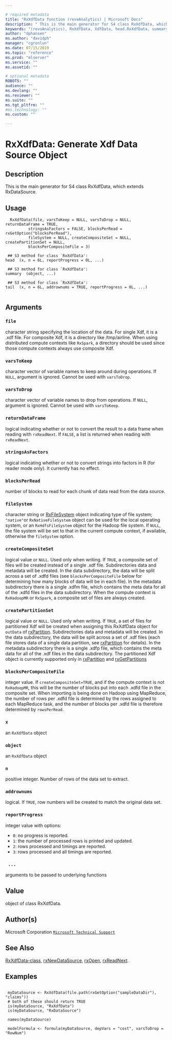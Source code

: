 ```yaml
--- 

# required metadata 
title: "RxXdfData function (revoAnalytics) | Microsoft Docs" 
description: " This is the main generator for S4 class RxXdfData, which extends RxDataSource. " 
keywords: "(revoAnalytics), RxXdfData, XdfData, head.RxXdfData, summary.RxXdfData, tail.RxXdfData, file, connection" 
author: "dphansen"
ms.author: "davidph" 
manager: "cgronlun" 
ms.date: 07/15/2019
ms.topic: "reference" 
ms.prod: "mlserver" 
ms.service: "" 
ms.assetid: "" 

# optional metadata 
ROBOTS: "" 
audience: "" 
ms.devlang: "" 
ms.reviewer: "" 
ms.suite: "" 
ms.tgt_pltfrm: "" 
#ms.technology: "" 
ms.custom: "" 

--- 
```







 # RxXdfData: Generate Xdf Data Source Object 
 ## Description

This is the main generator for S4 class RxXdfData, which extends RxDataSource.


 ## Usage

```   
  RxXdfData(file, varsToKeep = NULL, varsToDrop = NULL, returnDataFrame = TRUE,
          stringsAsFactors = FALSE, blocksPerRead = rxGetOption("blocksPerRead"),
          fileSystem = NULL, createCompositeSet = NULL, createPartitionSet = NULL,
          blocksPerCompositeFile = 3) 

 ## S3 method for class `RxXdfData':
head  (x, n = 6L, reportProgress = 0L, ...)

 ## S3 method for class `RxXdfData':
summary  (object, ...)

 ## S3 method for class `RxXdfData':
tail  (x, n = 6L, addrownums = TRUE, reportProgress = 0L, ...)


```


 ## Arguments



 ### `file`
 character string specifying the location of the data. For single Xdf, it is a .xdf file.  For composite Xdf, it is a directory like /tmp/airline. When using distributed compute contexts like `RxSpark`, a directory should be used since those compute contexts always use composite Xdf. 



 ### `varsToKeep`
 character vector of variable names to keep around during operations. If `NULL`, argument is ignored. Cannot be used with `varsToDrop`. 



 ### `varsToDrop`
 character vector of variable names to drop from operations. If `NULL`, argument is ignored. Cannot be used with `varsToKeep`. 



 ### `returnDataFrame`
 logical indicating whether or not to convert the result to a data frame when reading with `rxReadNext`. If `FALSE`, a list is returned when reading with `rxReadNext`. 



 ### `stringsAsFactors`
 logical indicating whether or not to convert strings into factors in R (for reader mode only). It currently has no effect. 



 ### `blocksPerRead`
 number of blocks to read for each chunk of data read from the data source. 



 ### `fileSystem`
 character string or [RxFileSystem](RxFileSystem.md) object indicating type of file system;  `"native"`or `RxNativeFileSystem` object can be used for the local operating system, or an `RxHdfsFileSystem` object for the Hadoop file system. If `NULL`, the file system will be set to that in the current compute context, if available, otherwise the `fileSystem` option. 



 ### `createCompositeSet`
 logical value or `NULL`. Used only when writing.  If `TRUE`, a composite set of files will be created instead of a single .xdf file.  Subdirectories data and metadata will be created. In the data subdirectory, the data will be split across a set of .xdfd files (see `blocksPerCompositeFile` below for determining how many blocks of data will be in each file). In the metadata subdirectory  there is a single .xdfm file, which contains the meta data for all of the  .xdfd files in the  data subdirectory. When the compute context is `RxHadoopMR` or `RxSpark`, a composite  set of files are always created. 



 ### `createPartitionSet`
 logical value or `NULL`. Used only when writing.  If `TRUE`, a set of files for partitioned Xdf will be created when assigning this RxXdfData object for `outData` of [rxPartition](rxPartition.md). Subdirectories data and metadata will be created. In the data subdirectory, the data will be split across a set of .xdf files (each file stores data of a single data partition, see [rxPartition](rxPartition.md) for details). In the metadata subdirectory there is a single .xdfp file, which contains the meta data for all of the  .xdf files in the  data subdirectory. The partitioned Xdf object is currently supported only in [rxPartition](rxPartition.md) and [rxGetPartitions](rxGetPartitions.md) 



 ### `blocksPerCompositeFile`
 integer value. If `createCompositeSet=TRUE`, and if the compute context is not `RxHadoopMR`, this will be the number of blocks put into each .xdfd file in the composite set. When importing is being done on Hadoop using MapReduce, the number of rows per .xdfd file is determined by the rows assigned to each MapReduce task, and the number of blocks per .xdfd file is therefore determined by `rowsPerRead`. 



 ### `x`
 an `RxXdfData` object 



 ### `object`
 an `RxXdfData` object 



 ### `n`
 positive integer. Number of rows of the data set to extract. 



 ### `addrownums`
 logical. If `TRUE`, row numbers will be created to match the original data set. 



 ### `reportProgress`
 integer value with options:  
*   `0`: no progress is reported. 
*   `1`: the number of processed rows is printed and updated. 
*   `2`: rows processed and timings are reported. 
*   `3`: rows processed and all timings are reported. 




 ### ` ...`
 arguments to be passed to underlying functions 




 ## Value

object of class RxXdfData.

 ## Author(s)
 Microsoft Corporation [`Microsoft Technical Support`](https://go.microsoft.com/fwlink/?LinkID=698556&clcid=0x409)


 ## See Also

[RxXdfData-class](RxXdfData-class.md),
[rxNewDataSource](rxNew.md),
[rxOpen](rxOpen-methods.md),
[rxReadNext](rxOpen-methods.md).

 ## Examples

 ```

  myDataSource <- RxXdfData(file.path(rxGetOption("sampleDataDir"), "claims"))
  # both of these should return TRUE
  is(myDataSource, "RxXdfData")
  is(myDataSource, "RxDataSource")

  names(myDataSource)

  modelFormula <- formula(myDataSource, depVars = "cost", varsToDrop = "RowNum")
```



